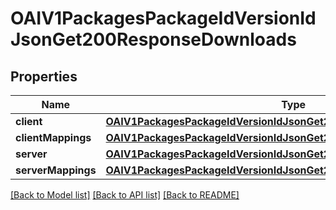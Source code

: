 # OAIV1PackagesPackageIdVersionIdJsonGet200ResponseDownloads

## Properties
Name | Type | Description | Notes
------------ | ------------- | ------------- | -------------
**client** | [**OAIV1PackagesPackageIdVersionIdJsonGet200ResponseDownloadsClient***](OAIV1PackagesPackageIdVersionIdJsonGet200ResponseDownloadsClient.md) |  | [optional] 
**clientMappings** | [**OAIV1PackagesPackageIdVersionIdJsonGet200ResponseDownloadsClient***](OAIV1PackagesPackageIdVersionIdJsonGet200ResponseDownloadsClient.md) |  | [optional] 
**server** | [**OAIV1PackagesPackageIdVersionIdJsonGet200ResponseDownloadsClient***](OAIV1PackagesPackageIdVersionIdJsonGet200ResponseDownloadsClient.md) |  | [optional] 
**serverMappings** | [**OAIV1PackagesPackageIdVersionIdJsonGet200ResponseDownloadsClient***](OAIV1PackagesPackageIdVersionIdJsonGet200ResponseDownloadsClient.md) |  | [optional] 

[[Back to Model list]](../README.md#documentation-for-models) [[Back to API list]](../README.md#documentation-for-api-endpoints) [[Back to README]](../README.md)


